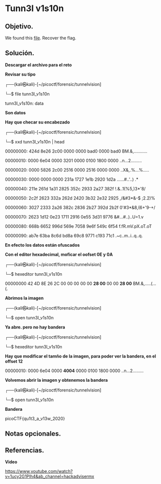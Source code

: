 # Tunn3l v1s10n

## Objetivo.

We found this [file](https://mercury.picoctf.net/static/09a86202e72dbdb5bf4d1b5d2c6a5b86/tunn3l_v1s10n). Recover the flag.

## Solución.

**Descargar el archivo para el reto** 

**Revisar su tipo**

┌──(kali㉿kali)-[~/picoctf/forensic/tunnelvision]

└─$ file tunn3l_v1s10n 

tunn3l_v1s10n: data

**Son datos**

**Hay que checar su encabezado**

┌──(kali㉿kali)-[~/picoctf/forensic/tunnelvision]

└─$ xxd tunn3l_v1s10n | head

00000000:  424d 8e26 2c00 0000 0000 bad0 0000 bad0  BM.&,...........

00000010:  0000 6e04 0000 3201 0000 0100 1800 0000  ..n...2.........

00000020:  0000 5826 2c00 2516 0000 2516 0000 0000  ..X&,.%...%.....

00000030:  0000 0000 0000 231a 1727 1e1b 2920 1d2a  ......#..'..) .*

00000040:  211e 261d 1a31 2825 352c 2933 2a27 382f  !.&..1(%5,)3*'8/

00000050:  2c2f 2623 332a 262d 2420 3b32 2e32 2925  ,/&#3*&-$ ;2.2)%

00000060:  3027 2333 2a26 382c 2836 2b27 392d 2b2f  0'#3*&8,(6+'9-+/

00000070:  2623 1d12 0e23 1711 2916 0e55 3d31 9776  &#...#..)..U=1.v

00000080:  668b 6652 996d 569e 7058 9e6f 549c 6f54  f.fR.mV.pX.oT.oT

00000090:  ab7e 63ba 8c6d bd8a 69c8 9771 c193 71c1  .~c..m..i..q..q.

**En efecto los datos están ofuscados**

**Con el editor hexadecimal, moficar el oofset 0E y 0A**

┌──(kali㉿kali)-[~/picoctf/forensic/tunnelvision]

└─$ hexeditor tunn3l_v1s10n 

00000000  42 4D 8E 26  2C 00 00 00   00 00 **28 00**  00 00 **28 00**                       BM.&,.....(...(.

**Abrimos la imagen**

┌──(kali㉿kali)-[~/picoctf/forensic/tunnelvision]

└─$ open tunn3l_v1s10n 

**Ya abre. pero no hay bandera**

┌──(kali㉿kali)-[~/picoctf/forensic/tunnelvision]

└─$ hexeditor tunn3l_v1s10n 

**Hay que modificar el tamño de la imagen, para poder ver la bandera, en el offset 12**

00000010:  0000 6e04 0000 **4004** 0000 0100 1800 0000  ..n...2.........

**Volvemos abrir la imagen y obtenemos la bandera**

┌──(kali㉿kali)-[~/picoctf/forensic/tunnelvision]

└─$ open tunn3l_v1s10n 

**Bandera**

picoCTF{qu1t3_a_v13w_2020}

## Notas opcionales.


## Referencias.

**Video**

https://www.youtube.com/watch?v=1ucy2G1PIh4&ab_channel=hackadvisermx